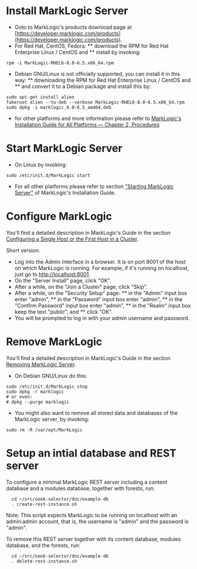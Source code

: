# Install MarkLogic Server

* Goto to MarkLogic's products download page at [https://developer.marklogic.com/products](https://developer.marklogic.com/products).
* For Red Hat, CentOS, Fedora:
** download the RPM for Red Hat Enterprise Linux / CentOS and
** install by invoking:
```
rpm -i MarkLogic-RHEL6-8.0-6.5.x86_64.rpm
```
* Debian GNU/Linux is not officially supported, you can install it in this way:
** downloading the RPM for Red Hat Enterprise Linux / CentOS and
** and convert it to a Debian package and install this by:
```
sudo apt-get install alien
fakeroot alien --to-deb --verbose MarkLogic-RHEL6-8.0-6.5.x86_64.rpm
sudo dpkg -i marklogic_8.0-6.5_amd64.deb
```
* for other platforms and more information please refer to
[MarkLogic's Installation Guide for All Platforms — Chapter 2, Procedures](https://docs.marklogic.com/guide/installation/procedures)

# Start MarkLogic Server
* On Linux by invoking:
```
sudo /etc/init.d/MarkLogic start
```
* For all other platforms please refer to section
["Starting MarkLogic Server"](https://docs.marklogic.com/guide/installation/procedures#id_92457)
of MarkLogic's Installation Guide.

# Configure MarkLogic
You'll find a detailed description in MarkLogic's Guide in the section
[Configuring a Single Host or the First Host in a Cluster](https://docs.marklogic.com/guide/installation/procedures#id_60220).

Short version:
* Log into the Admin Interface in a browser. It is on port 8001 of the host on which MarkLogic is running. For example, if it's running on localhost, just go to [http://localhost:8001](http://localhost:8001).
* On the "Server Install" page, click "OK".
* After a while, on the "Join a Cluster" page, click "Skip".
* After a while, on the "Security Setup" page:
** in the "Admin" input box enter "admin",
** in the "Password" input box enter "admin",
** in the "Confirm Password" input box enter "admin",
** in the "Realm" input box keep the text "public", and
** click "OK".
* You will be prompted to log in with your admin username and password.

# Remove MarkLogic
You'll find a detailed description in MarkLogic's Guide in the section
[Removing MarkLogic Server](https://docs.marklogic.com/guide/installation/procedures#id_53295).

* On Debian GNU/Linux do this:
```
sudo /etc/init.d/MarkLogic stop
sudo dpkg -r marklogic
# or even:
# dpkg --purge marklogic
```
* You might also want to remove all stored data and databases of the MarkLogic server, by invoking:
```
sudo rm -R /var/opt/MarkLogic
```

# Setup an intial database and REST server
To configure a minimal MarkLogic REST server
including a content database and a modules database, together with forests,
run:
```
  cd ~/src/oook-selector/doc/example-db
  . create-rest-instance.sh 
```

Note: This script expects MarkLogic to be running on localhost with an admin:admin account,
that is, the username is "admin" and the password is "admin".

To remove this REST server together with its content database, modules database, and the forests,
run:
```
  cd ~/src/oook-selector/doc/example-db
  . delete-rest-instance.sh
```
